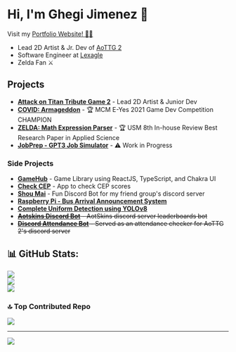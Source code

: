 # Hi, I'm **Ghegi Jimenez** 👋

Visit my [Portfolio Website! 💼🎨](https://gisketch.com)

- Lead 2D Artist & Jr. Dev of [AoTTG 2](https://github.com/AoTTG-2)
- Software Engineer at [Lexagle](https://lexagle.com)
- Zelda Fan ⚔

## Projects

- **[Attack on Titan Tribute Game 2](https://github.com/AoTTG-2)** - Lead 2D Artist & Junior Dev
- **[COVID: Armageddon](https://github.com/gisketch/covid-armageddon)**  - 🏆 MCM E-Yes 2021 Game Dev Competition CHAMPION
- **[ZELDA: Math Expression Parser](https://github.com/gisketch/ZELDA-cs50-final-project)** - 🏆 USM 8th In-house Review Best Research Paper in Applied Science
- **[JobPrep - GPT3 Job Simulator](https://github.com/gisketch/gpt3-job-interview-simulator)** - ⚠ Work in Progress

### Side Projects

- **[GameHub](https://gamehub.gisketch.com/)** - Game Library using ReactJS, TypeScript, and Chakra UI
- **[Check CEP](https://check-cep-ece.netlify.app/)** - App to check CEP scores
- **[Shou Mai](https://github.com/ChowFan-Devs/shou-mai-discord-bot)** - Fun Discord Bot for my friend group's discord server
- **[Raspberry Pi - Bus Arrival Announcement System](https://github.com/gisketch/RPi-bus-announcing-system)**
- **[Complete Uniform Detection using YOLOv8](https://github.com/gisketch/complete-uniform-detection-YOLOv8)**
- ~~**[Aotskins Discord Bot](https://github.com/gisketch/aotskins-bot)** - AotSkins discord server leaderboards bot~~
- ~~**[Discord Attendance Bot](https://github.com/gisketch/discord-attendance-bot)** - Served as an attendance checker for AoTTG 2's discord server~~


## 📊 GitHub Stats:
![](https://github-readme-stats.vercel.app/api?username=gisketch&theme=onedark&hide_border=true&include_all_commits=false&count_private=false)<br/>
![](https://github-readme-streak-stats.herokuapp.com/?user=gisketch&theme=onedark&hide_border=true)<br/>
![](https://github-readme-stats.vercel.app/api/top-langs/?username=gisketch&theme=onedark&hide_border=true&include_all_commits=false&count_private=false&layout=compact)

### 🔝 Top Contributed Repo
![](https://github-contributor-stats.vercel.app/api?username=gisketch&limit=5&theme=onedark&combine_all_yearly_contributions=true)

---
[![](https://visitcount.itsvg.in/api?id=gisketch&icon=0&color=0)](https://visitcount.itsvg.in)
